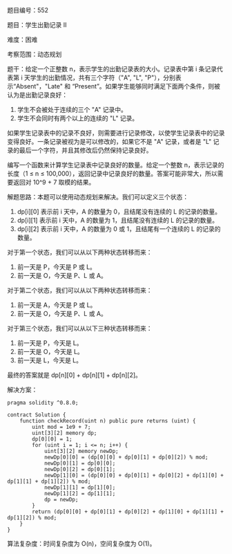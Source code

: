 题目编号：552

题目：学生出勤记录 II

难度：困难

考察范围：动态规划

题干：给定一个正整数 n，表示学生的出勤记录表的大小。记录表中第 i 条记录代表第 i 天学生的出勤情况，共有三个字符（"A", "L", "P"），分别表示“Absent"，"Late" 和 “Present”。如果学生能够同时满足下面两个条件，则被认为是出勤记录良好：

1. 学生不会被处于连续的三个 "A" 记录中。
2. 学生不会同时有两个以上的连续的 "L" 记录。

如果学生记录表中的记录不良好，则需要进行记录修改，以使学生记录表中的记录变得良好。一条记录被视为是可以修改的，如果它不是 "A" 记录，或者是 "L" 记录的最后一个字符，并且其修改后仍然保持记录良好。

编写一个函数来计算学生记录表中记录良好的数量。给定一个整数 n，表示记录的长度（1 ≤ n ≤ 100,000），返回记录中记录良好的数量。答案可能非常大，所以需要返回对 10^9 + 7 取模的结果。

解题思路：本题可以使用动态规划来解决。我们可以定义三个状态：

1. dp[i][0] 表示前 i 天中，A 的数量为 0，且结尾没有连续的 L 的记录的数量。
2. dp[i][1] 表示前 i 天中，A 的数量为 1，且结尾没有连续的 L 的记录的数量。
3. dp[i][2] 表示前 i 天中，A 的数量为 0 或 1，且结尾有一个连续的 L 的记录的数量。

对于第一个状态，我们可以从以下两种状态转移而来：

1. 前一天是 P，今天是 P 或 L。
2. 前一天是 O，今天是 P、L 或 A。

对于第二个状态，我们可以从以下两种状态转移而来：

1. 前一天是 A，今天是 P 或 L。
2. 前一天是 O，今天是 P、L 或 A。

对于第三个状态，我们可以从以下三种状态转移而来：

1. 前一天是 P，今天是 L。
2. 前一天是 O，今天是 L。
3. 前一天是 L，今天是 L。

最终的答案就是 dp[n][0] + dp[n][1] + dp[n][2]。

解决方案：

```solidity
pragma solidity ^0.8.0;

contract Solution {
    function checkRecord(uint n) public pure returns (uint) {
        uint mod = 1e9 + 7;
        uint[3][2] memory dp;
        dp[0][0] = 1;
        for (uint i = 1; i <= n; i++) {
            uint[3][2] memory newDp;
            newDp[0][0] = (dp[0][0] + dp[0][1] + dp[0][2]) % mod;
            newDp[0][1] = dp[0][0];
            newDp[0][2] = dp[0][1];
            newDp[1][0] = (dp[0][0] + dp[0][1] + dp[0][2] + dp[1][0] + dp[1][1] + dp[1][2]) % mod;
            newDp[1][1] = dp[1][0];
            newDp[1][2] = dp[1][1];
            dp = newDp;
        }
        return (dp[0][0] + dp[0][1] + dp[0][2] + dp[1][0] + dp[1][1] + dp[1][2]) % mod;
    }
}
```

算法复杂度：时间复杂度为 O(n)，空间复杂度为 O(1)。